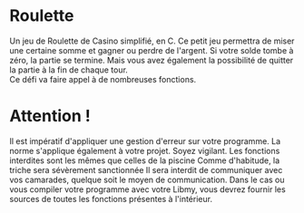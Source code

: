 # Roulette
Un jeu de Roulette de Casino simplifié, en C.
Ce petit jeu permettra de miser une certaine somme et gagner ou perdre de l'argent.
Si votre solde tombe à zéro, la partie se termine. 
Mais vous avez également la possibilité de quitter la partie à la fin de chaque tour.  
Ce défi va faire appel à de nombreuses fonctions.

# Attention !
Il est impératif d'appliquer une gestion d'erreur sur votre programme.
La norme s'applique également à votre projet. Soyez vigilant.
Les fonctions interdites sont les mêmes que celles de la piscine
Comme d'habitude, la triche sera sévèrement sanctionnée
Il sera interdit de communiquer avec vos camarades, quelque soit le moyen de communication.
Dans le cas ou vous compiler votre programme avec votre Libmy, vous devrez fournir les sources de toutes les fonctions présentes à l'intérieur.

